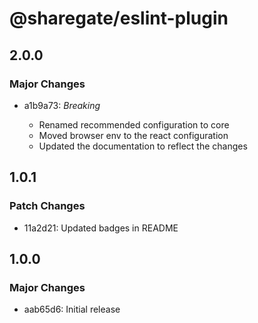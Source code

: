 # @sharegate/eslint-plugin

## 2.0.0

### Major Changes

- a1b9a73: _Breaking_

  - Renamed recommended configuration to core
  - Moved browser env to the react configuration
  - Updated the documentation to reflect the changes

## 1.0.1

### Patch Changes

- 11a2d21: Updated badges in README

## 1.0.0

### Major Changes

- aab65d6: Initial release
